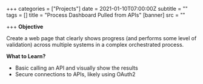 +++
categories = ["Projects"]
date = 2021-01-10T07:00:00Z
subtitle = ""
tags = []
title = "Process Dashboard Pulled from APIs"
[banner]
src = ""

+++
**Objective**

Create a web page that clearly shows progress (and performs some level of validation) across multiple systems in a complex orchestrated process.

**What to Learn?**

* Basic calling an API and visually show the results
* Secure connections to APIs, likely using OAuth2